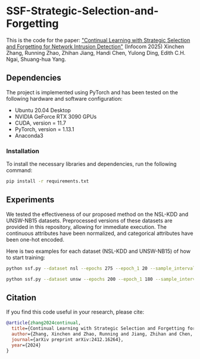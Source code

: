 # SSF-Strategic-Selection-and-Forgetting
This is the code for the paper: ["Continual Learning with Strategic Selection and Forgetting for Network Intrusion Detection"]([https://ieeexplore.ieee.org/document/10621346/](https://arxiv.org/abs/2412.16264)) (Infocom 2025) 
Xinchen Zhang, Running Zhao, Zhihan Jiang, Handi Chen, Yulong Ding, Edith C.H. Ngai, Shuang-hua Yang.

## Dependencies
The project is implemented using PyTorch and has been tested on the following hardware and software configuration:

- Ubuntu 20.04 Desktop
- NVIDIA GeForce RTX 3090 GPUs
- CUDA, version = 11.7
- PyTorch, version = 1.13.1
- Anaconda3

### Installation
To install the necessary libraries and dependencies, run the following command:
```bash
pip install -r requirements.txt
```

## Experiments
We tested the effectiveness of our proposed method on the NSL-KDD and UNSW-NB15 datasets. Preprocessed versions of these datasets are provided in this repository, allowing for immediate execution. The continuous attributes have been normalized, and categorical attributes have been one-hot encoded.

Here is two examples for each dataset (NSL-KDD and UNSW-NB15) of how to start training:
```bash
python ssf.py --dataset nsl --epochs 275 --epoch_1 20 --sample_interval 5000 --num_labeled_sample 50 --opt_old_lr 100 --opt_new_lr 8 --new_sample_weight 1.2
```
```bash
python ssf.py --dataset unsw --epochs 200 --epoch_1 180 --sample_interval 20000 --num_labeled_sample 200 --opt_old_lr 24 --opt_new_lr 50 --new_sample_weight 65 
```

## Citation
If you find this code useful in your research, please cite:
```bibtex
@article{zhang2024continual,
  title={Continual Learning with Strategic Selection and Forgetting for Network Intrusion Detection},
  author={Zhang, Xinchen and Zhao, Running and Jiang, Zhihan and Chen, Handi and Ding, Yulong and Ngai, Edith CH and Yang, Shuang-Hua},
  journal={arXiv preprint arXiv:2412.16264},
  year={2024}
}
```


